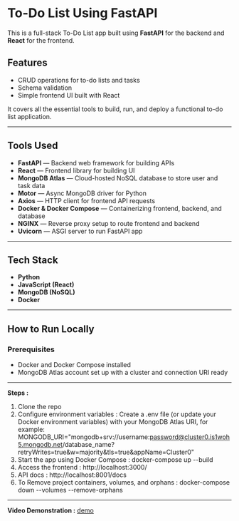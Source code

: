 # To-Do List Using FastAPI

This is a full-stack To-Do List app built using **FastAPI** for the backend and **React** for the frontend.

## Features
- CRUD operations for to-do lists and tasks  
- Schema validation  
- Simple frontend UI built with React  

It covers all the essential tools to build, run, and deploy a functional to-do list application.

---

## Tools Used
- **FastAPI** — Backend web framework for building APIs  
- **React** — Frontend library for building UI  
- **MongoDB Atlas** — Cloud-hosted NoSQL database to store user and task data  
- **Motor** — Async MongoDB driver for Python  
- **Axios** — HTTP client for frontend API requests  
- **Docker & Docker Compose** — Containerizing frontend, backend, and database  
- **NGINX** — Reverse proxy setup to route frontend and backend  
- **Uvicorn** — ASGI server to run FastAPI app  

---

## Tech Stack
- **Python**  
- **JavaScript (React)**  
- **MongoDB (NoSQL)**
- **Docker**

---

## How to Run Locally

### Prerequisites
- Docker and Docker Compose installed  
- MongoDB Atlas account set up with a cluster and connection URI ready 
___________________________________________
**Steps :**
1.	Clone the repo
2.	Configure environment variables : Create a .env file (or update your Docker environment variables) with your MongoDB Atlas URI, for example:
MONGODB_URI="mongodb+srv://username:password@cluster0.is1woh5.mongodb.net/database_name?retryWrites=true&w=majority&tls=true&appName=Cluster0"
3.	Start the app using Docker Compose : docker-compose up --build
4.	Access the frontend : http://localhost:3000/
5.	API docs : http://localhost:8001/docs
6.	To Remove project containers, volumes, and orphans : docker-compose down --volumes --remove-orphans
   
---
**Video Demonstration :** [demo](https://drive.google.com/file/d/14zZDElZXpb-BZIt-isz9XKseBSfev9hx/view?usp=sharing)
